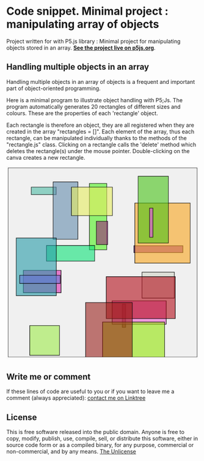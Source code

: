 # Code snippet. Minimal project : manipulating array of objects
Project written for with P5.js library : Minimal project for manipulating objects stored in an array.
**[See the project live on p5js.org](https://editor.p5js.org/zeredbox/full/RvE2ya74h)**.

## Handling multiple objects in an array
Handling multiple objects in an array of objects is a frequent and important part of object-oriented programming. 

Here is a minimal program to illustrate object handling with P5;Js. The program automatically generates 20 rectangles of different sizes and colours. These are the properties of each 'rectangle' object.

Each rectangle is therefore an object, they are all registered when they are created in the array "rectangles = []". Each element of the array, thus each rectangle, can be manipulated individually thanks to the methods of the "rectangle.js" class. Clicking on a rectangle calls the 'delete' method which deletes the rectangle(s) under the mouse pointer. Double-clicking on the canva creates a new rectangle.

![hsb harmonic color](/rectangles.png)


## Write me or comment
If these lines of code are useful to you or if you want to leave me a comment (always appreciated): [contact me on Linktree](https://linktr.ee/zeredbox)

## License
This is free software released into the public domain.
Anyone is free to copy, modify, publish, use, compile, sell, or distribute this software, either in source code form or as a compiled binary, for any purpose, commercial or non-commercial, and by any means.
[The Unlicense](https://unlicense.org)
